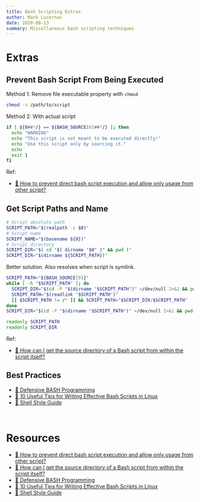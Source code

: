 ```yaml
---
title: Bash Scripting Extras
author: Mark Lucernas
date: 2020-08-13
summary: Miscellaneous bash scripting techniques
---
```



# Extras

## Prevent Bash Script From Being Executed

Method 1: Remove file executable property with `chmod`

```sh
chmod -x /path/to/script
```

Method 2: With actual script

```sh
if [ ${0##*/} == ${BASH_SOURCE[0]##*/} ]; then
  echo "WARNING"
  echo "This script is not meant to be executed directly!"
  echo "Use this script only by sourcing it."
  echo
  exit 1
fi
```

Ref:

- [📄 How to prevent direct bash script execution and allow only usage from other script?](https://stackoverflow.com/questions/22962591/how-to-prevent-direct-bash-script-execution-and-allow-only-usage-from-other-scri)


## Get Script Paths and Name

```sh
# Script absolute path
SCRIPT_PATH="$(realpath -s $0)"
# Script name
SCRIPT_NAME="$(basename ${0})"
# Script directory
SCRIPT_DIR="$( cd "$( dirname "$0" )" && pwd )"
SCRIPT_DIR="$(dirname ${SCRIPT_PATH})"
```

Better solution. Also resolves when script is symlink.

```sh
SCRIPT_PATH="${BASH_SOURCE[0]}"
while [ -h "$SCRIPT_PATH" ]; do
  SCRIPT_DIR="$(cd -P "$(dirname "$SCRIPT_PATH")" >/dev/null 2>&1 && pwd)"
  SCRIPT_PATH="$(readlink "$SCRIPT_PATH")"
  [[ $SCRIPT_PATH != /* ]] && SCRIPT_PATH="$SCRIPT_DIR/$SCRIPT_PATH"
done
SCRIPT_DIR="$(cd -P "$(dirname "$SCRIPT_PATH")" >/dev/null 2>&1 && pwd)"

readonly SCRIPT_PATH
readonly SCRIPT_DIR
```

Ref:

- [📄 How can I get the source directory of a Bash script from within the script itself?](https://stackoverflow.com/a/246128)


## Best Practices

- [📄 Defensive BASH Programming](https://kfirlavi.herokuapp.com/blog/2012/11/14/defensive-bash-programming/)
- [📄 10 Useful Tips for Writing Effective Bash Scripts in Linux](https://www.tecmint.com/useful-tips-for-writing-bash-scripts-in-linux/)
- [📄 Shell Style Guide](https://google.github.io/styleguide/shellguide.html)


<br>

# Resources

- [📄 How to prevent direct bash script execution and allow only usage from other script?](https://stackoverflow.com/questions/22962591/how-to-prevent-direct-bash-script-execution-and-allow-only-usage-from-other-scri)
- [📄 How can I get the source directory of a Bash script from within the script itself?](https://stackoverflow.com/a/246128)
- [📄 Defensive BASH Programming](https://kfirlavi.herokuapp.com/blog/2012/11/14/defensive-bash-programming/)
- [📄 10 Useful Tips for Writing Effective Bash Scripts in Linux](https://www.tecmint.com/useful-tips-for-writing-bash-scripts-in-linux/)
- [📄 Shell Style Guide](https://google.github.io/styleguide/shellguide.html)

